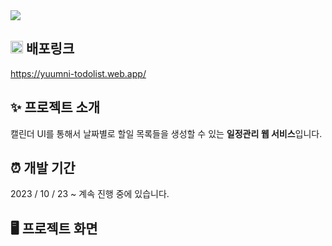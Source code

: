 <img src="https://capsule-render.vercel.app/api?type=waving&height=130&section=header&text=윰니의%20투두리스트&fontSize=28&fontColor=ffffff&color=timeGradient&fontAlignY=18" />

## <img src="public/favicon.ico" width="20" height="20" /> 배포링크

<a href="https://yuumni-todolist.web.app/">https://yuumni-todolist.web.app/</a>  

## ✨ 프로젝트 소개

캘린더 UI를 통해서 날짜별로 할일 목록들을 생성할 수 있는 **일정관리 웹 서비스**입니다.  

## ⏰ 개발 기간

2023 / 10 / 23 ~ 계속 진행 중에 있습니다.  

## 🖥️ 프로젝트 화면

